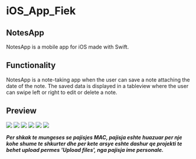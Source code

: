 # iOS_App_Fiek
## NotesApp

NotesApp is a mobile app for iOS  made with Swift.

## Functionality

NotesApp is a note-taking app when the user can save a note attaching the date of the note.
The saved data is displayed in a tableview where the user can swipe left or right to edit or delete a note.

## Preview 
![](https://images4.imagebam.com/01/77/f0/ME496QZ_o.png)
![](https://images4.imagebam.com/88/27/dc/ME496QY_o.png)
![](https://images4.imagebam.com/4e/03/c1/ME496R3_o.png)
![](https://images4.imagebam.com/df/fb/86/ME496R1_o.png)
![](https://images4.imagebam.com/30/6d/c6/ME496R2_o.png)
![](https://images4.imagebam.com/a2/c1/42/ME496R0_o.png)


***Per shkak te mungeses se pajisjes MAC, pajisja eshte huazuar per nje kohe shume te shkurter dhe per kete arsye eshte dashur qe projekti te behet upload permes 'Upload files', nga pajisja ime personale.***
